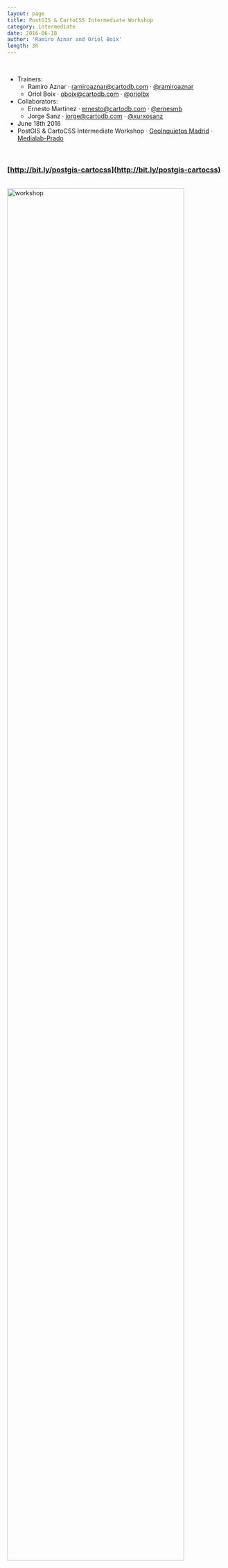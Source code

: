 ```yaml
---
layout: page
title: PostGIS & CartoCSS Intermediate Workshop
category: intermediate
date: 2016-06-18
author: 'Ramiro Aznar and Oriol Boix'
length: 3h
---
```


<br>

* Trainers:
  * Ramiro Aznar · ramiroaznar@cartodb.com · [@ramiroaznar](http://twitter.com/ramiroaznar)
  * Oriol Boix · oboix@cartodb.com · [@oriolbx](http://twitter.com/oriolbx)
* Collaborators:
  * Ernesto Martínez · ernesto@cartodb.com · [@ernesmb](http://twitter.com/ernesmb)
  * Jorge Sanz · jorge@cartodb.com · [@xurxosanz](http://twitter.com/xurxosanz)
* June 18th 2016
* PostGIS & CartoCSS Intermediate Workshop · [GeoInquietos Madrid](http://geoinquietos.org/grupos/madrid/) · [Medialab-Prado](http://medialab-prado.es/)

<br>

### [http://bit.ly/postgis-cartocss](http://bit.ly/postgis-cartocss)

<br>

<img src="../img/160618-cartocss/workshop.png" alt="workshop" height="auto" width="90%">

<br>

The PostGIS worshops is based on [the SIGLibre10 CartoDB Workshop](http://cartodb.github.io/training/intermediate/siglibre10-workshop.html). The CartoCSS workshop is also mainly based on the CartoDB Design Webinars conducted by Mamata Akella ([@mamatakella](http://twitter.com/mamatakella)) and Emilio García ([@piensaenpixel](http://twitter.com/piensaenpixel)):

* Part 1 - Airport Traffic Map: [slides](https://docs.google.com/presentation/d/1gFR-JFoIOQgsW3UlC_7jmf6Y2xivKMP9WzRY1gUhdJc/edit#slide=id.gf0137e96d_0_59) & [gist](https://gist.github.com/piensaenpixel/d4058de9781eb77ebc81#file-readme-md).
* Part 2 - Migration Map: [slides](https://docs.google.com/presentation/d/1e0P-BoUlxz1JcxKvF9Q4SE-PFuRs2NvMbPXI9L_AIOE/edit#slide=id.gf0137e96d_0_59) & [gist](https://gist.github.com/piensaenpixel/d7596c688dac980bde61886bc1a21869).

<br>

#### Map Academy, tutorials and other related online resources

* [**Map Academy** courses](https://academy.cartodb.com/):
  * [SQL and PostGIS in CartoDB](https://academy.cartodb.com/courses/sql-postgis/)
  * [Intro to Map Design](https://academy.cartodb.com/courses/design-for-beginners/)
  * [Academy Lite - CartoCSS](https://academy.cartodb.com/courses/academy-lite/cartocss/)
* [**Tutorials**](https://docs.cartodb.com/tutorials/):
  * [Using SQL to Project Your Map Using Albers Projection](https://docs.cartodb.com/tutorials/albers/)
  * [Style Map Based Values in your Table](https://docs.cartodb.com/tutorials/conditional_styling/)
* [**PostGIS Documentation**](http://postgis.net/documentation/)
* [**CartoCSS Documentation**](https://docs.cartodb.com/cartodb-platform/cartocss/)
* [Other online resources](https://github.com/ramiroaznar/intro-cartodb)

<br>

#### Further questions and troubleshooting

* Some questions could be already anwered at **[GIS Stack Exchange](http://gis.stackexchange.com/questions/tagged/cartodb)** `cartodb` tag.
* Email to **support@cartodb.com**.

<br>

### Contents

1. [Spatial Analysis with PostGIS](#postgis)
* [Datasets](#datasets)
* [Working with projections](#projections)
* [Changing map projections](#robinson)
* [Geometric relations](#geometric)
* [Proximity analysis](#proximity)
* [Geoprocessing](#geoprocessing)

2. [Cartographic Design with CartoCSS](#cartocss)
* [(Some) Design Principles](#design)
* [Styling with CartoCSS](#styling)
* [Let's get mapping!](#map)

<br>

----

## 1. Spatial Analysis with PostGIS <a name="postgis"></a>

### 1. 0. Datasets

These are the datasets we are going to use on our workshop. You'll find them all on our [Data Library](https://cartodb.com/data-library) and fit way well on a free account.

* **Populated Places** [`ne_10m_populated_places_simple`]: City and town points.
* **World Borders** [`world_borders`]: World countries borders.
* **Land** [`ne_50m_land`]: World emerged lands.
* **European countries** [`ne_adm0_europe`]: European countries geometries.


### 1. 1. Working with projections <a name="projections"></a>

#### `geometry` vs. `geography`

* **`Geometry`** uses a cartesian plane to measure and store features (CRS units):

    >The basis for the PostGIS `geometry` type is a plane. The shortest path between two points on the plane is a straight line. That means calculations on geometries (areas, distances, lengths, intersections, etc) can be calculated using cartesian mathematics and straight line vectors.

* **`Geography`** uses a sphere to measure and store features (Meters):

    >The basis for the PostGIS `geography` type is a sphere. The shortest path between two points on the sphere is a great circle arc. That means that calculations on geographies (areas, distances, lengths, intersections, etc) must be calculated on the sphere, using more complicated mathematics. For more accurate measurements, the calculations must take the actual spheroidal shape of the world into account, and the mathematics becomes very complicated indeed.

More about the `geography` type can be found [here](http://workshops.boundlessgeo.com/postgis-intro/geography.html) and [here](http://postgis.net/docs/manual-1.5/ch04.html#PostGIS_Geography).

<br>

![cart_vs_sph](../img/common/cartesian_spherical.jpg)

<br>

![LA-CDG](../img/common/lax_cdg.jpg)

_Source: [Boundless Postgis intro](http://workshops.boundlessgeo.com/postgis-intro)_

<br>

#### `the_geom` vs. `the_geom_webmercator`
* **`the_geom`** EPSG:4326. Unprojected coordinates in **decimal degrees** (Lon/Lat). WGS84 Spheroid.
* **`the_geom_webmercator`** EPSG:3857. UTM projected coordinates in **mercator units**. This is a conventional Coordinate Reference System, widely accepted as a 'de facto' standard in webmapping.

In CartoDB, **the_geom_webmercator column is the one we see represented in the map**. Know more about projections:

* In [this tutorial](http://docs.cartodb.com/tutorials/projections/).
* [Map Projections in Wikipedia](https://en.wikipedia.org/wiki/Map_projection).
* In [this CartoDB blog post](http://blog.cartodb.com/free-your-maps-web-mercator/).


### 1. 2. Changing map projections <a name="robinson"></a>

#### Accessing the **list of default projections** available in CartoDB:

```sql
SELECT
  *
FROM
  spatial_ref_sys
```

<br>

![srid](../img/common/srid.png)

<br>

#### Accessing the hidden **the_geom_webmercator** field:

```sql
SELECT
  the_geom_webmercator
FROM
  ne_50m_land
```

#### Adding **World Robinson** projection (ESPG:54030):

```sql
INSERT INTO spatial_ref_sys
  (srid, auth_name, auth_srid, proj4text, srtext) values (54030, 'EPSG', 54030,
'+proj=robin +datum=WGS84','PROJCS["World_Robinson",
    GEOGCS["GCS_WGS_1984",
        DATUM["WGS_1984",
            SPHEROID["WGS_1984",6378137,298.257223563]],
        PRIMEM["Greenwich",0],
        UNIT["Degree",0.017453292519943295]],
    PROJECTION["Robinson"],
    PARAMETER["False_Easting",0],
    PARAMETER["False_Northing",0],
    PARAMETER["Central_Meridian",0],
    UNIT["Meter",1],
    AUTHORITY["EPSG","54030"]]');
```

#### ST_Transform()

```sql
SELECT
  cartodb_id, ST_Transform(the_geom, 54030) AS the_geom_webmercator
FROM
  ne_50m_land
```

<br>

![robinson](../img/common/robinson.png)

<br>

_About [`ST_Transform`](http://postgis.net/docs/ST_Transform.html)._


### 1. 3 Geometric relations <a name="geometric"></a>

* Equals: [ST_Equals](http://postgis.net/docs/ST_Equals.html)
* Disjoint: [ST_Disjoint](http://postgis.net/docs/ST_Disjoint.html)
* Intersects: [ST_Intersects](http://postgis.org/docs/ST_Intersects.html)
* Touches: [ST_Touches](http://postgis.net/docs/ST_Touches.html)
* Crosses: [ST_Crosses](http://postgis.net/docs/ST_Crosses.html)
* Within: [ST_Within](http://postgis.net/docs/manual-1.4/ST_Within.html)
* Contains: [ST_Contains](http://postgis.net/docs/manual-1.4/ST_Contains.html)
* Overlaps: [ST_Overlaps](http://postgis.net/docs/manual-1.4/ST_Overlaps.html)

Examples:

<br>

![spatialrelations](../img/common/TopologicSpatialRelarions2.png)

_Source: [Wikipedia examples of spatial relations](https://en.wikipedia.org/wiki/DE-9IM)_

<br>

\***Important**: The geometric relations are very strict, make sure that the geometries that you will use are valid.
Use the valid functions of PostGIS to check if the geometries are valid or not.

_About [`ST_isValid`](http://postgis.net/docs/ST_IsValid.html),[`ST_MakeValid`](http://postgis.net/docs/ST_MakeValid.html),[`ST_isValidReason`](http://postgis.net/docs/ST_IsValidReason.html),[`ST_IsValidDetail`](http://postgis.net/docs/ST_IsValidDetail.html)._

#### Get the number of points inside a polygon

Using `GROUP BY`:

```sql
SELECT
  e.cartodb_id,
  e.admin,
  e.the_geom_webmercator,
  count(*) AS pp_count,
  sum(p.pop_max) as sum_pop
FROM
  ne_adm0_europe e
JOIN
  ne_10m_populated_places_simple p
ON
  ST_Intersects(p.the_geom, e.the_geom)
GROUP BY
  e.cartodb_id
```

Using `LATERAL`:

```sql
SELECT
  a.cartodb_id,
  a.admin AS name,
  a.the_geom_webmercator,
  counts.number_cities,
  to_char(counts.sum_pop,'999,999,999') as sum_pop --decimal separator
FROM
  ne_adm0_europe a
CROSS JOIN LATERAL
  (
    SELECT
      count(*) as number_cities,
      sum(pop_max) as sum_pop
    FROM
      ne_10m_populated_places_simple b
    WHERE
      ST_Intersects(a.the_geom, b.the_geom)
  ) AS counts
```
_About [Lateral JOIN](http://blog.heapanalytics.com/postgresqls-powerful-new-join-type-lateral)_

<br>

![intersects](../img/common/intersects.png)

<br>

### 1. 4 Proximity analysis <a name="proximity"></a>

#### ST_Distance

```sql
SELECT b.name, st_distance(a.the_geom_webmercator,b.the_geom_webmercator) as distancia
FROM
  ne_10m_populated_places_simple a,
  ne_10m_populated_places_simple b
WHERE
ST_distance(a.the_geom_webmercator,b.the_geom_webmercator) < 300000
  AND a.name = 'Madrid'
  AND a.cartodb_id != b.cartodb_id
ORDER BY st_distance(a.the_geom_webmercator,b.the_geom_webmercator)
```
Execution time: 8.344 ms

_About [`ST_Distance`](http://postgis.refractions.net/docs/ST_Distance.html)._

#### ST_Expand + ST_Distance

```sql
SELECT b.name, st_distance(a.the_geom_webmercator,b.the_geom_webmercator) as distancia
FROM
  ne_10m_populated_places_simple a,
  ne_10m_populated_places_simple b
WHERE
ST_Expand(a.the_geom_webmercator,300000) && b.the_geom_webmercator
AND
ST_distance(a.the_geom_webmercator,b.the_geom_webmercator) < 300000
  AND a.name = 'Madrid'
  AND a.cartodb_id != b.cartodb_id
ORDER BY st_distance(a.the_geom_webmercator,b.the_geom_webmercator)
```

Execution time: 3.452 ms

_About [`ST_Expand`](http://postgis.net/docs/ST_Expand.html)._

#### ST_DWithin

```sql
SELECT b.name,st_distance(a.the_geom_webmercator,b.the_geom_webmercator) as distancia
FROM
  ne_10m_populated_places_simple a,
  ne_10m_populated_places_simple b
WHERE
ST_DWithin(a.the_geom_webmercator,b.the_geom_webmercator,300000)
  AND a.name = 'Madrid'
  AND a.cartodb_id != b.cartodb_id
ORDER BY st_distance(a.the_geom_webmercator,b.the_geom_webmercator)
```
Execution time: 2.006 ms

_About [`ST_DWithin`](http://postgis.net/docs/ST_DWithin.html)._


### 1. 5 Geoprocessing <a name="geoprocessing"></a>

#### Create a **buffer** from points:

```sql
SELECT
  cartodb_id,
  name,
  ST_Transform(
    ST_Buffer(the_geom::geography, 50000)::geometry
    ,3857
  ) AS the_geom_webmercator
FROM
  ne_10m_populated_places_simple
WHERE
  name ilike 'madrid'
```

![buffer](../img/common/buffer.png)

_About [`ST_Buffer`](http://postgis.net/docs/ST_Buffer.html)._

---
**Note**: try to compute a Buffer on a place with high latitude and check the difference between using directly `the_geomwebmecator` and `the_geom::geography`
---

#### Get the **difference** between two geometries:

```sql
SELECT
  a.cartodb_id,
    ST_Difference(
        a.the_geom_webmercator,
        b.the_geom_webmercator
  ) AS the_geom_webmercator
FROM
  ne_50m_land a,
  ne_adm0_europe b
WHERE
  b.adm0_a3 like 'ESP'
```

![difference](../img/common/difference.png)

_About [`ST_Difference`](http://postgis.net/docs/ST_Difference.html)._

#### Create a **straight line** between two points:

```sql
SELECT
  ST_MakeLine(a.the_geom_webmercator,b.the_geom_webmercator) as the_geom_webmercator
FROM (SELECT * FROM ne_10m_populated_places_simple
    WHERE name ILIKE 'madrid') as a,
    (SELECT * FROM ne_10m_populated_places_simple
    WHERE name ILIKE 'barcelona'AND adm0name ILIKE 'spain') as b
```

![lines](../img/common/lines.png)

_About [`ST_MakeLine`](http://postgis.net/docs/ST_MakeLine.html)._

#### Create **great circles** between two points:

```sql
SELECT
  ST_Transform(
  ST_Segmentize(
      ST_Makeline(
        a.the_geom,
        b.the_geom
      )::geography,
      100000
  )::geometry,
  3857
  ) as the_geom_webmercator
FROM
  (SELECT * FROM ne_10m_populated_places_simple
  WHERE name ILIKE 'madrid') as a,
  (SELECT * FROM ne_10m_populated_places_simple
  WHERE name ILIKE 'new york') as b
```

![greatcircles](../img/common/greatcircles.png)

_About [Great Circles](http://blog.cartodb.com/jets-and-datelines/)._

#### Generating Grids with CDB functions

**Rectangular grid**

```sql
SELECT
  row_number() over () as cartodb_id,
  CDB_RectangleGrid(
    ST_Buffer(the_geom_webmercator,125000),
  250000,
  250000
  ) AS the_geom_webmercator
FROM
  ne_adm0_europe
WHERE
  adm0_a3 IN ('ITA','GBR')
```

![ADD IMAGE](../img/common/rect_grid.png)

_About [CDB_RectangleGrid](http://docs.cartodb.com/tips-and-tricks/cartodb-functions/#a-rectangle-grid)_

**Adaptative Hexagonal grid**

```sql
WITH grid AS
(SELECT
  row_number() over () as cartodb_id,
  CDB_HexagonGrid(
    ST_Buffer(the_geom_webmercator, 100000),
    100000
  ) AS the_geom_webmercator
FROM
  ne_adm0_europe
WHERE
  adm0_a3 IN ('ESP','ITA'))

SELECT
  grid.the_geom_webmercator,
  grid.cartodb_id
FROM
  grid, ne_adm0_europe a
WHERE
    ST_intersects(grid.the_geom_webmercator, a.the_geom_webmercator)
  AND a.adm0_a3 IN ('ESP','ITA')
```

![ADD IMAGE](../img/common/hex_grid.png)

_About [CDB_HexagonGrid](http://docs.cartodb.com/tips-and-tricks/cartodb-functions/#a-hexagon-grid)_

----

<br>

## 2. Cartographic Design with CartoCSS <a name="cartocss"></a>

### 2. 1. (Some) Design Principles <a name="design"></a>

[Slides](https://docs.google.com/presentation/d/1LbBIFPEWki58F2yRdbESTKGgm_sjnZRf9VV4odLGPlM/edit?usp=sharing)

<br>

<img src="../img/160618-cartocss/bone.png" alt="bone" height="auto" width="75%">

<br>

----

### 2. 2. Styling with CartoCSS <a name="styling"></a>

#### 2. 2. 1. CartoCSS best practices

While there are many ways to apply the same visual effects with CartoCSS properties, this section describes the most efficient and intuitive methods for structuring your CartoCSS syntax.

You can apply CartoCSS properties to the overall map style, or to specific map symbolizers (such as markers and points). Sometimes, applying properties to a symbolizer is not the most effective workflow for enhancing your overall map style. Other times, applying a style to the overall map is not rendered if there is no default value defined, and thus, not needed. For example, see how composite operations can be used for color blending, based on style or symbolizer.

When applying CartoCSS syntax, it helps to understand how values are applied to your map:

* The source is where the style is applied (either as a value or as a symbolizer property)

* The destination is the effect on the rest of the map, underneath the source

* Any layers that appear above the source are unaffected by the applied style and are rendered normally

* Typically, you apply CartoCSS properties to different layers on a map. You can add multiple styles and values for each layer

* Alternatively, you can apply CartoCSS by nesting categories and values. Categories contain multiple values listed under the same, single category using brackets `{ }`. This enables you visualize all of the styling elements applied to the overall map or to individual symbolizers, and avoid adding any redundant or unnecessary parameters. This is the suggested method if you are applying styles to a multi-scale map.

**Note**: Be mindful when applying styles to a map with multiple layers. Instead of applying an overall style to each map layer, apply the style to one layer on the map using this nested structure. For example, suppose you have a map with four layers, you can define zoom dependent styling as a nested value in one map layer. You do not have to go through each layer of the map to apply a zoom style. Using the nested structure allows you to apply all of the styling inside the brackets `{ }`. This is a more efficient method of applying overall map styling.

Search in the Data Library the `continents` dataset, connect it and disable the sync connection. Then run the following SQL query, visualize it and rename the map as `continents_centroids`:

```sql
SELECT 
  cartodb_id,
  name as continent,
  st_transform(st_centroid(the_geom),3857) as the_geom_webmercator
FROM 
  continents
```

Note how the CartoCSS syntax is structured:

##### CartoCSS syntax structured by @ values

<br>

<img src="../img/160618-cartocss/value.png" alt="value" height="auto" width="600px">

<br>

```css
@africa: #A6CEE3;
@antarctica: #1F78B4;
@asia: #B2DF8A;
@australia: #33A02C;
@europe: #FB9A99;
@northamerica: #E31A1C;
@oceania: #FDBF6F;
@southamerica:#FF7F00; 

#continents {
  marker-fill-opacity: 0.9;
  marker-line-color: #FFF;
  marker-line-width: 1;
  marker-width: 10;
  marker-allow-overlap: true;

  [continent="Africa"] {
   marker-fill: @africa;
  }
  [continent="Antarctica"] {
    marker-fill: @antarctica;
  }
  [continent="Asia"] {
    marker-fill: @asia;
  }
  [continent="Australia"] {
    marker-fill: @australia;
  }
  [continent="Europe"] {
    marker-fill: @europe;
  }
  [continent="North America"] {
    marker-fill: @northamerica;
  }
  [continent="Oceania"] {
    marker-fill: @oceania;
  }
  [continent="South America"] {
    marker-fill: @southamerica;
  }
}
```

##### CartoCSS syntax structured by styling over an already styled feature

<br>

<img src="../img/160618-cartocss/replicating.png" alt="replicating" height="auto" width="600px">

<br>

```css
#continents{
      marker-fill-opacity: 1;
      marker-line-color: #7fcdbb;
      marker-line-width: 1;
      marker-line-opacity: 0;
      marker-placement: point;
      marker-type: ellipse;
      marker-width: 4;
      marker-fill: #91e1d8;
      marker-allow-overlap: true;
    }
  #continets::point{
      marker-fill-opacity: 0.5;
      marker-line-color: #7fcdbb;
      marker-line-width: 1;
      marker-line-opacity: 1;
      marker-placement: point;
      marker-type: ellipse;
      marker-width: 12;
      marker-fill: #91e1d8;
      marker-allow-overlap: true;
    }
```

##### CartoCSS syntax structure to style layer labels

<br>

<img src="../img/160618-cartocss/labels.png" alt="labels" height="auto" width="600px">

<br>

```css
Map {
  buffer-size: 2000; /* Ensures that labels crossing tile boundaries are equally rendered in each tile. */
    }
#continents::labels {
  text-name: [continent];
  text-face-name: "Open Sans Bold";
  text-size: 12;
  text-fill: #FFFFFF;
  text-halo-fill: fadeout(#000000, 30%);
  text-halo-radius: 2;
  text-allow-overlap: true;
  text-placement: point;
  text-placement-type: simple;
  text-dy: 10;
    }
```

<br>

<iframe width="100%" height="520" frameborder="0" src="http://cartodb.github.io/labs-cdbfiddle/#https://team.cartodb.com/u/ramirocartodb/api/v2/viz/a3ec8052-271f-11e6-a8ac-0e31c9be1b51/viz.json" allowfullscreen webkitallowfullscreen mozallowfullscreen oallowfullscreen msallowfullscreen></iframe>

<br>

#### 2. 2. 2. CartoColors

[Labs-ColorScales](http://cartodb.github.io/labs-colorscales/#), an app to obtain CartoCSS palettes from a viz.json, a layer and a numeric field.

##### Sequential Palettes

<br>

<img src="../img/160618-cartocss/sequential.png" alt="sequential" height="520px" width="auto">

<br>

##### Qualitative Paletters

<br>

<iframe width='100%' height='520' frameborder='0' src='https://observatory.cartodb.com/viz/7f0e5b0a-f5d5-11e5-a140-0e5db1731f59/embed_map' allowfullscreen webkitallowfullscreen mozallowfullscreen oallowfullscreen msallowfullscreen></iframe>

<br>

##### Sequential + Qualitative Paletters

<br>

<iframe width='100%' height='520' frameborder='0' src='https://observatory.cartodb.com/viz/2efcbf5c-080a-11e6-ac50-0e31c9be1b51/embed_map' allowfullscreen webkitallowfullscreen mozallowfullscreen oallowfullscreen msallowfullscreen></iframe>

<br>

##### Diverging palettes

<br>

<img src="../img/160618-cartocss/diverging.png" alt="diverging" height="520px" width="auto">

<br>

#### 2. 2. 3. Turbo-Carto

[Next-Gen Styling for Data-Driven Maps](https://blog.cartodb.com/turbo-carto/), CartoCSS is alive!
[Bl.ock](http://bl.ocks.org/ramiroaznar/raw/9cf1f56b4af28e74df27830be8df67f1/)

<br>

<iframe width='100%' height='520' frameborder='0' src='https://cartodb.github.io/cartodb.js/examples/easy-turbo-carto.html' allowfullscreen webkitallowfullscreen mozallowfullscreen oallowfullscreen msallowfullscreen></iframe>

<br>

----

### 2. 3. Let's get mapping! <a name="map"></a>

#### 2. 3. 1. Make a custom basemap...

First, we will create a simple basemap that we can use to display the airport traffic information on top of.

##### Add the data 
 
* From your **Maps** dashboard, click on **NEW MAP**.
* In the **Add datasets** dialogue, search for "world borders" to find the `World Borders (High Definition)` dataset available in the CartoDB Library.
* Once located, click to highlight, and then click **CREATE MAP** which will sync the layer to your account from the CartoDB Library and also add it to our map.

##### Style the background  

The default basemap is Positron to change that, let's change the background color of the map. In the Editor choose "Change basemap" and change the default color to `#2e3c43`.

##### Style the countries  

To continue with the subtle theme for our basemap, we'll style the countries so they sit nicely with the background color of the map. First, let's rename the layer to "Basemap". Next, we'll open the styling Wizard and change the following properties:
  
```css
/** Basemap Style */

#basemap{
polygon-fill: #FFFFFF;
polygon-opacity: 0.5;
line-color: #FFF;
line-width: 0.25;
line-opacity: 0.1;
}
```

<br>

<iframe width="100%" height="520" frameborder="0" src="https://team.cartodb.com/u/ramirocartodb/viz/3b3cb8be-273e-11e6-9f49-0ea31932ec1d/embed_map" allowfullscreen webkitallowfullscreen mozallowfullscreen oallowfullscreen msallowfullscreen></iframe>

<br>
  
##### Give our Map a Title

Double click on the title and change it to "Airport Traffic".

<br>

#### 2. 3. 2. ...and then an airport traffic map!

  1. Add Layer with the airport points dataset:
	- Click on "Add Layer".
	- Click on "Connect dataset".
	- Copy this URL: https://cartotraining.cartodb.com/api/v2/sql?q=select%20*%20from%20cartotraining.airport_traffic_points&format=csv
	- Submit!

  2. Rename as to **`Airports Points`**
  3. Style *point* layer:

      ```
      #airport_points{
        marker-fill-opacity: 0.6;
        marker-line-color: #3E7BB6;
        marker-line-width: 0.20;
        marker-line-opacity: 0;
        marker-placement: point;
        marker-multi-policy: largest;
        marker-type: ellipse;
        marker-fill: #FFFFFF;
        marker-allow-overlap: true;
        marker-clip: false;
      }
      ```
  4. For more context we are going to style this layer depends the *number of users*:

      ```
      #airport_points [ users <= 249143] {
         marker-width: 6.0;
      }
      #airport_points [ users <= 35019] {
         marker-width: 5.4;
      }
      #airport_points [ users <= 22640] {
         marker-width: 4.9;
      }
      #airport_points [ users <= 16512] {
         marker-width: 4.3;
      }
      #airport_points [ users <= 12334] {
         marker-width: 3.8;
      }
      #airport_points [ users <= 9051.5] {
         marker-width: 3.2;
      }
      #airport_points [ users <= 6472] {
         marker-width: 2.7;
      }
      #airport_points [ users <= 4445] {
         marker-width: 2.1;
      }
      #airport_points [ users <= 2752] {
         marker-width: 1.6;
      }
      #airport_points [ users <= 1266] {
         marker-width: 1.0;
      }
      ```

  5. Add Layer with the airport routes dataset:	
	- Click on "Add Layer".
	- Click on "Connect dataset".
	- Copy this URL: https://cartotraining.cartodb.com/api/v2/sql?q=select%20*%20from%20cartotraining.airport_traffic_routes&format=csv
	- Submit!

  6. Rename as **`Airports Routes`**

  7. We style the *lines*:

     ```css
        #airport_routes {
          polygon-opacity: 0;
          line-color: #5CA2D1;
          line-width: .25;
          line-opacity: 1;
        }
     ```

  8. If you like we could style the line depends the *number of users*:

     ```css
        #airport_routes [ users <= 229457] {
          line-opacity: 0.40;
        }
        #airport_routes [ users <= 26186] {
          line-opacity: 0.35;
        }
        #airport_routes [ users <= 15551] {
          line-opacity: 0.30;
        }
        #airport_routes [ users <= 10161] {
          line-opacity: 0.25;
        }
        #airport_routes [ users <= 6115] {
          line-opacity: 0.20;
        }
        #airport_routes [ users <= 3320] {
          line-opacity: 0.15;
        }
        #airport_routes [ users <= 1245] {
          line-opacity: .1;
        }
     ```
  9. Change the order of the layers, put the airports point on the top

  10. Add title and customize legends


#### Publish the final map

<br>

<iframe width='100%' height='520' frameborder='0' src='https://team.cartodb.com/u/piensaenpixel/viz/c4eee79a-f59c-11e5-a898-0ea31932ec1d/embed_map' allowfullscreen webkitallowfullscreen mozallowfullscreen oallowfullscreen msallowfullscreen></iframe>

<br>

You can take a look [this blog post](http://blog.cartodb.com/jets-and-datelines/) about how to draw great circles instead of lines:

<br>

<iframe width='100%' height='520' frameborder='0' src='https://team.cartodb.com/u/piensaenpixel/viz/81b0a7ea-bee5-11e5-8a91-0ecfd53eb7d3/embed_map' allowfullscreen webkitallowfullscreen mozallowfullscreen oallowfullscreen msallowfullscreen></iframe>

<br>

----
